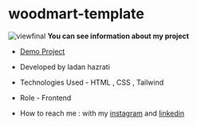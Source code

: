 # woodmart-template
![viewfinal](https://github.com/user-attachments/assets/14884801-169f-4b71-b801-4c5b5dcd33bd)
**You can see information about my project**

- [Demo Project](https://ladan-hazrati-web.github.io/woodmart-template/)

- Developed by ladan hazrati

- Technologies Used - HTML , CSS , Tailwind

- Role - Frontend

- How to reach me : with my [instagram](https://www.instagram.com/ladan_hazrati_web) and [linkedin](https://www.linkedin.com/in/ladan-hazrati-web)
